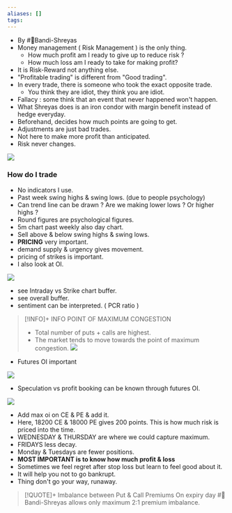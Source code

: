 ```yaml
---
aliases: []
tags: 
---
```

- By #🧔Bandi-Shreyas 
- Money management ( Risk Management ) is the only thing.
	- How much profit am I ready to give up to reduce risk ?
	- How much loss am I ready to take for making profit?
- It is Risk-Reward not anything else.
- "Profitable trading" is different from "Good trading".
- In every trade, there is someone who took the exact opposite trade.
	- You think they are idiot, they think you are idiot.
- Fallacy : some think that an event that never happened won't happen.
- What Shreyas does is an iron condor with margin benefit instead of hedge everyday.
- Beforehand, decides how much points are going to get.
- Adjustments are just bad trades.
- Not here to make more profit than anticipated.
- Risk never changes.

![](https://i.imgur.com/MmBmaTj.png)

### How do I trade
- No indicators I use.
- Past week swing highs & swing lows. (due to people psychology)
- Can trend line can be drawn ? Are we making lower lows ? Or higher highs ?
- Round figures are psychological figures.
- 5m chart past weekly also day chart.
- Sell above & below swing highs & swing lows.
- **PRICING** very important.
- demand supply & urgency gives movement.
- pricing of strikes is important.
- I also look at OI.

![](https://i.imgur.com/SlGJxMW.png)

- see Intraday vs Strike chart buffer.
- see overall buffer.
- sentiment can be interpreted. ( PCR ratio )

>[!INFO]+ INFO POINT OF MAXIMUM CONGESTION
> - Total number of puts + calls are highest.
> - The market tends to move towards the point of maximum congestion.
![](https://i.imgur.com/1ALjA3r.png)

- Futures OI important

![](https://i.imgur.com/P7wdVKl.png)

- Speculation vs profit booking can be known through futures OI.

![](https://i.imgur.com/mP28wSK.png)

- Add max oi on CE & PE & add it.
- Here, 18200 CE & 18000 PE gives 200 points. This is how much risk is priced into the time.
- WEDNESDAY & THURSDAY are where we could capture maximum.
- FRIDAYS less decay.
- Monday & Tuesdays are fewer positions.
- **MOST IMPORTANT is to know how much profit & loss**
- Sometimes we feel regret after stop loss but learn to feel good about it.
- It will help you not to go bankrupt.
- Thing don't go your way, runaway.

>[!QUOTE]+ Imbalance between Put & Call Premiums 
> On expiry day #🧔Bandi-Shreyas allows only maximum 2:1 premium imbalance.